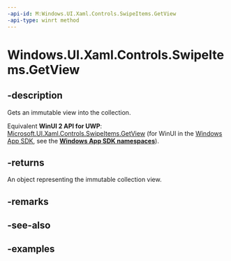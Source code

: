 ```yaml
---
-api-id: M:Windows.UI.Xaml.Controls.SwipeItems.GetView
-api-type: winrt method
---
```


<!-- Method syntax.
public IVectorView<SwipeItem> SwipeItems.GetView()
-->

# Windows.UI.Xaml.Controls.SwipeItems.GetView

## -description

Gets an immutable view into the collection.

Equivalent **WinUI 2 API for UWP**: [Microsoft.UI.Xaml.Controls.SwipeItems.GetView](/windows/winui/api/microsoft.ui.xaml.controls.swipeitems.getview) (for WinUI in the [Windows App SDK](/windows/apps/windows-app-sdk/), see the **[Windows App SDK namespaces](/windows/windows-app-sdk/api/winrt/)**).

## -returns

An object representing the immutable collection view.

## -remarks

## -see-also

## -examples

